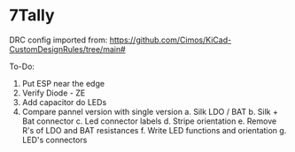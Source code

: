 # 7Tally

DRC config imported from: https://github.com/Cimos/KiCad-CustomDesignRules/tree/main#

To-Do:
1. Put ESP near the edge
2. Verify Diode - ZE
3. Add capacitor do LEDs 
4. Compare pannel version with single version
    a. Silk LDO / BAT
    b. Silk + Bat connector
    c. Led connector labels
    d. Stripe orientation
    e. Remove R's of LDO and BAT resistances
    f. Write LED functions and orientation
    g. LED's connectors